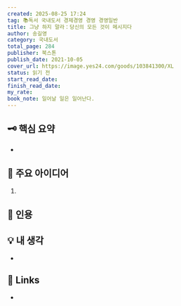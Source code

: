 ```yaml
---
created: 2025-08-25 17:24
tag: 📚독서 국내도서 경제경영 경영 경영일반
title: 그냥 하지 말라：당신의 모든 것이 메시지다
author: 송길영
category: 국내도서
total_page: 284
publisher: 북스톤
publish_date: 2021-10-05
cover_url: https://image.yes24.com/goods/103841300/XL
status: 읽기 전
start_read_date:
finish_read_date:
my_rate:
book_note: 일어날 일은 일어난다.
---
```





  
## 🗝 핵심 요약

- 

  

## 📝 주요 아이디어

1. 

  

## 📌 인용

> 

## 💡 내 생각

- 
  

## 🔗 Links

- 
